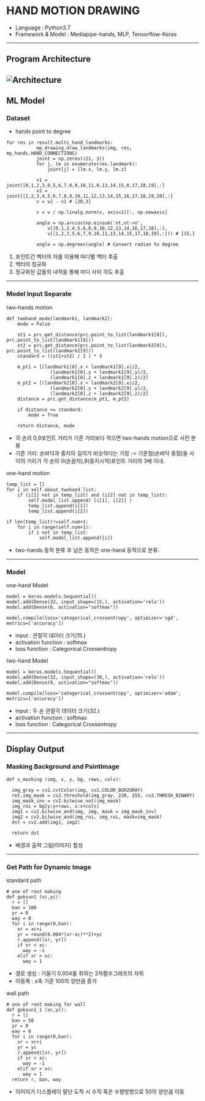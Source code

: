 # HAND MOTION DRAWING 
+ Language : Python3.7
+ Framework & Model : Mediapipe-hands, MLP, Tensorflow-Keras
 ---
 ## Program Architecture
![Architecture](./progtam_architecture.png)
---
## ML Model
 ### Dataset
+ hands point to degree
 ```
 for res in result.multi_hand_landmarks:
            mp_drawing.draw_landmarks(img, res, mp_hands.HAND_CONNECTIONS)
            joint = np.zeros((21, 3))
            for j, lm in enumerate(res.landmark):
                joint[j] = [lm.x, lm.y, lm.z]

            v1 = joint[[0,1,2,3,0,5,6,7,0,9,10,11,0,13,14,15,0,17,18,19],:] 
            v2 = joint[[1,2,3,4,5,6,7,8,9,10,11,12,13,14,15,16,17,18,19,20],:] 
            v = v2 - v1 # [20,3]

            v = v / np.linalg.norm(v, axis=1)[:, np.newaxis]

            angle = np.arccos(np.einsum('nt,nt->n',
                v[[0,1,2,4,5,6,8,9,10,12,13,14,16,17,18],:], 
                v[[1,2,3,5,6,7,9,10,11,13,14,15,17,18,19],:])) # [15,]

            angle = np.degrees(angle) # Convert radian to degree

 ```
1. 포인트간 벡터의 차를 이용해 마디별 백터 추출
2. 백터의 정규화
3. 정규화된 값들의 내적을 통해 마디 사이 각도 추출
---
### Model Input Separate
two-hands motion
```
def twohand_mode(landmark1, landmark2):
    mode = False

    st1 = prc.get_distance(prc.point_to_list(landmark1[0]), prc.point_to_list(landmark1[9]))
    st2 = prc.get_distance(prc.point_to_list(landmark2[0]), prc.point_to_list(landmark2[9]))  
    standard = ((st1+st2) / 2 ) * 3

    m_pt1 = [(landmark1[0].x + landmark1[9].x)/2,
                (landmark1[0].y + landmark1[9].y)/2,
                (landmark1[0].z + landmark1[9].z)/2]
    m_pt2 = [(landmark2[0].x + landmark2[9].x)/2,
                (landmark2[0].y + landmark2[9].y)/2,
                (landmark2[0].z + landmark2[9].z)/2]
    distance = prc.get_distance(m_pt1, m_pt2)

    if distance <= standard:
        mode = True

    return distance, mode
```
+ 각 손의 0,9포인트 거리가 기준 거리보다 작으면 two-hands motion으로 사전 분류 
+ 기준 거리: 손바닥과 중지의 길이가 비슷하다는 가정 -> 기준점(손바닥 중점)들 사이의 거리가 각 손의 0(손꿈치),9(중지시작)포인트 거리의 3배 이내.

one-hand motion
```
temp_list = []
for i in self.about_twohand_list:
    if (i[1] not in temp_list) and (i[2] not in temp_list):
        self.model_list.append( [i[1], i[2]] )
        temp_list.append(i[1])
        temp_list.append(i[2])      

if len(temp_list)!=self.num+1:
    for i in range(self.num+1):
        if i not in temp_list:
            self.model_list.append([i])
```
+ two-hands 동작 분류 후 남은 동작은 one-hand 동작으로 분류.
---
### Model
one-hand Model
```
model = keras.models.Sequential()
model.add(Dense(32, input_shape=(15,), activation='relu'))
model.add(Dense(6, activation="softmax"))

model.compile(loss='categorical_crossentropy', optimizer='sgd', metrics=['accuracy'])  

```
+ input : 관절각 데이터 크기(15.)
+ activation function : softmax
+ loss function : Categorical Crossentropy


two-hand Model
```
model = keras.models.Sequential()
model.add(Dense(32, input_shape=(30,), activation='relu'))
model.add(Dense(9, activation="softmax"))

model.compile(loss='categorical_crossentropy', optimizer='adam', metrics=['accuracy'])
```
+ input : 두 손 관절각 데이터 크기(32.)
+ activation function : softmax
+ loss function : Categorical Crossentropy
---
## Display Output

### Masking Background and PaintImage
```
def s_masking (img, x, y, bg, rows, cols):
  
  img_gray = cv2.cvtColor(img, cv2.COLOR_BGR2GRAY) 
  ret,img_mask = cv2.threshold(img_gray, 220, 255, cv2.THRESH_BINARY)
  img_mask_inv = cv2.bitwise_not(img_mask)
  img_roi = bg[y:y+rows, x:x+cols]
  img1 = cv2.bitwise_and(img, img, mask = img_mask_inv) 
  img2 = cv2.bitwise_and(img_roi, img_roi, mask=img_mask)
  dst = cv2.add(img1, img2)
  
  return dst
```
+ 배경과 출력 그림(이미지) 합성
---
### Get Path for Dynamic Image
standard path
```
# one of root making
def goksun1 (xc,yc):
  r = []
  ban = 100
  yr = 0
  way = 0
  for i in range(0,ban):
    xr = xc+i
    yr = round(0.004*(xr-xc)**2)+yc
    r.append([xr, yr])
    if xr < xc:
      way = -1
    elif xr > xc:
      way = 1
```
+ 경로 생성 : 기울기 0.004를 취하는 2차함수그래프의 자취
+ 이동폭 : x축 기준 100의 양만큼 증가 

wall path
```
# one of root making for wall
def goksun1_1 (xc,yc):
  r = []
  ban = 50
  yr = 0
  way = 0
  for i in range(0,ban):
    xr = xc+i
    yr = yc
    r.append([xr, yr])
    if xr < xc:
      way = -1
    elif xr > xc:
      way = 1
  return r, ban, way
```
+ 이미지가 디스플레이 말단 도착 시 수직 혹은 수평방향으로 50의 양만큼 이동  
